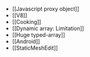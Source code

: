 - [[Javascript proxy object]]
- [[V8]]
- [[Cooking]]
- [[Dynamic array: Limitation]]
- [[Huge typed-array]]
- [[Android]]
- [[StaticMeshEdit]]